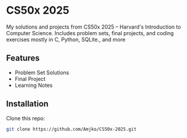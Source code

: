 # CS50x 2025
 My solutions and projects from CS50x 2025 – Harvard's Introduction to Computer Science. Includes problem sets, final projects, and coding exercises mostly in C, Python, SQLite., and more

## Features  
- Problem Set Solutions  
- Final Project  
- Learning Notes  

## Installation  
Clone this repo:  
```sh
git clone https://github.com/Amjko/CS50x-2025.git